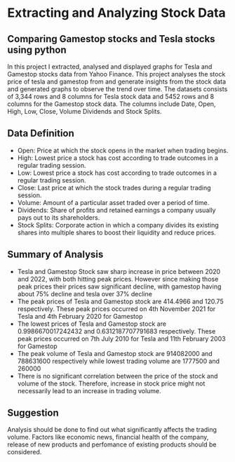 # Extracting and Analyzing Stock Data
## Comparing Gamestop stocks and Tesla stocks using python

In this project I extracted, analysed and displayed graphs for Tesla and Gamestop stocks data from Yahoo Finance. This project analyses the stock price of tesla and gamestop from and generate insights from the stock data and generated graphs to observe the trend over time.
The datasets consists of 3,344 rows and 8 columns for Tesla stock data and 5452 rows and 8 columns for the Gamestop stock data. The columns include Date, Open, High, Low, Close, Volume	Dividends and	Stock Splits.
## Data Definition
<ul>
  <li>Open: Price at which the stock opens in the market when trading begins.</li>
  <li>High: Lowest price a stock has cost according to trade outcomes in a regular trading session.</li>
  <li>Low: Lowest price a stock has cost according to trade outcomes in a regular trading session.</li>
  <li>Close: Last price at which the stock trades during a regular trading session.</li>
  <li>Volume: Amount of a particular asset traded over a period of time.</li>
  <li>Dividends: Share of profits and retained earnings a company usually pays out to its shareholders.</li>
  <li>Stock Splits: Corporate action in which a company divides its existing shares into multiple shares to boost their liquidity and reduce prices.</li>
</ul>
  
## Summary of Analysis
<ul>
    <li>Tesla and Gamestop Stock saw sharp increase in price between 2020 and 2022, with both hitting peak prices. However since making those peak prices their prices saw significant decline, with gamestop having about 75% decline and tesla over 37% decline</li>
    <li>The peak prices of Tesla and Gamestop stock are 414.4966 and 120.75 respectively. These peak prices occurred on 4th November 2021 for Tesla and 4th February 2020 for Gamestop</li>
    <li>The lowest prices of Tesla and Gamestop stock are 0.9986670017242432 and 0.6312187707791683 respectively. These peak prices occurred on 7th July 2010 for Tesla and 11th February 2003 for Gamestop</li>
    <li>The peak volume of Tesla and Gamestop stock are 914082000 and 788631600 respectively while lowest trading volume are 1777500 and 260000 </li>   
    <li>There is no significant correlation between the price of the stock and volume of the stock. Therefore, increase in stock price might not necessarily lead to an increase in trading volume.</li>  
</ul>

## Suggestion
Analysis should be done to find out what significantly affects the trading volume. Factors like economic news, financial health of the company, release of new products and perfomance of existing products should be considered. 
